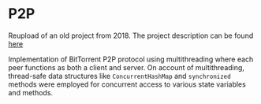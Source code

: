 # P2P

Reupload of an old project from 2018. The project description can be found [here](https://github.com/tinkuge/P2P/blob/main/project_description.pdf)

Implementation of BitTorrent P2P protocol using multithreading where each peer functions as both a client and server. On account of multithreading, thread-safe data structures like `ConcurrentHashMap` and `synchronized` methods were employed for concurrent access to various state variables and methods.
